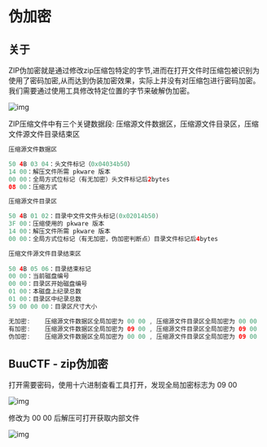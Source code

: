 # 伪加密

## 关于

ZIP伪加密就是通过修改zip压缩包特定的字节,进而在打开文件时压缩包被识别为使用了密码加密,从而达到伪装加密效果，实际上并没有对压缩包进行密码加密。我们需要通过使用工具修改特定位置的字节来破解伪加密。

![img](https://security-1310978225.cos.ap-beijing.myqcloud.com/public/img/1667891007677-9c6e77f7-5552-4b67-8e13-7b63aa6fc3f7.png)

ZIP压缩文件中有三个关键数据段:  压缩源文件数据区，压缩源文件目录区，压缩文件源文件目录结束区

```java
压缩源文件数据区

50 4B 03 04：头文件标记（0x04034b50）
14 00：解压文件所需 pkware 版本
00 00：全局方式位标记（有无加密）头文件标记后2bytes
08 00：压缩方式

压缩源文件目录区

50 4B 01 02：目录中文件文件头标记(0x02014b50)
3F 00：压缩使用的 pkware 版本
14 00：解压文件所需 pkware 版本
00 00：全局方式位标记（有无加密，伪加密判断点）目录文件标记后4bytes

压缩文件源文件目录结束区
    
50 4B 05 06：目录结束标记
00 00：当前磁盘编号
00 00：目录区开始磁盘编号
01 00：本磁盘上纪录总数
01 00：目录区中纪录总数
59 00 00 00：目录区尺寸大小

无加密:	压缩源文件数据区全局加密为 00 00 , 压缩源文件目录区全局加密为 00 00
有加密:	压缩源文件数据区全局加密为 09 00 , 压缩源文件目录区全局加密为 09 00
伪加密:	压缩源文件数据区全局加密为 00 00 , 压缩源文件目录区全局加密为 09 00
```

## BuuCTF - zip伪加密

打开需要密码，使用十六进制查看工具打开，发现全局加密标志为 09 00 

![img](https://security-1310978225.cos.ap-beijing.myqcloud.com/public/img/1667891839387-dbb7d4f4-4b00-460a-902a-fdc245342e96.png)

修改为 00 00 后解压可打开获取内部文件

![img](https://security-1310978225.cos.ap-beijing.myqcloud.com/public/img/1667891895318-802c4f32-7421-4b1f-bf2a-2a5b8e26bb38.png)